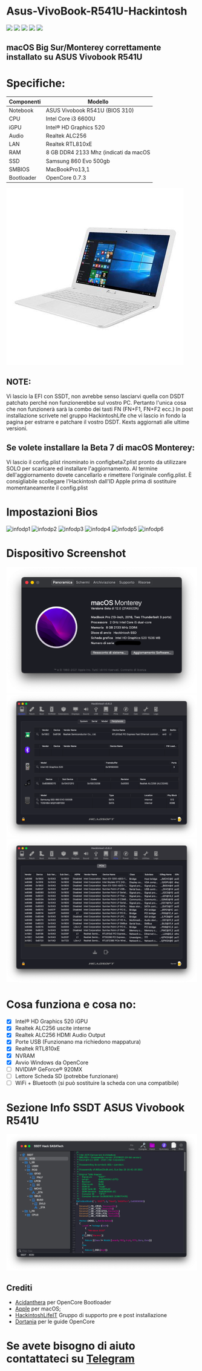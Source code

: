 # Asus-VivoBook-R541U-Hackintosh
[![](https://img.shields.io/badge/Gitter%20HL%20Community-Chat-informational?style=flat&logo=gitter&logoColor=white&color=ed1965)](https://gitter.im/Hackintosh-Life-IT/community)
[![](https://img.shields.io/badge/Repository-SASATech-informational?style=flat&logo=apple&logoColor=white&color=9debeb)](https://github.com/SASA-Tech?tab=repositories)
[![](https://img.shields.io/badge/Telegram-HackintoshLifeIT-informational?style=flat&logo=telegram&logoColor=white&color=5fb659)](https://t.me/HackintoshLife_it)
[![](https://img.shields.io/badge/Facebook-HackintoshLifeIT-informational?style=flat&logo=facebook&logoColor=white&color=3a4dc9)](https://www.facebook.com/hackintoshlife/)
[![](https://img.shields.io/badge/Instagram-HackintoshLifeIT-informational?style=flat&logo=instagram&logoColor=white&color=8a178a)](https://www.instagram.com/hackintoshlife.it_official/)

## macOS Big Sur/Monterey correttamente installato su ASUS Vivobook R541U

# Specifiche:

| Componenti       | Modello                               |
| ---------------- | --------------------------------------|
| Notebook         | ASUS Vivobook R541U (BIOS 310)        |
| CPU              | Intel Core i3 6600U                   | 
| iGPU             | Intel® HD Graphics 520                |
| Audio            | Realtek ALC256                        |
| LAN              | Realtek RTL810xE                      |
| RAM              | 8 GB DDR4 2133 Mhz (indicati da macOS |
| SSD              | Samsung 860 Evo 500gb                 |
| SMBIOS           | MacBookPro13,1                        |
| Bootloader       | OpenCore 0.7.3                        |

![infodp2](./Screenshot/PC2.jpeg)

## NOTE:
Vi lascio la EFI con SSDT, non avrebbe senso lasciarvi quella con DSDT patchato perché non funzionerebbe sul vostro PC.
Pertanto l'unica cosa che non funzionerà sarà la combo dei tasti FN (FN+F1, FN+F2 ecc.)
In post installazione scrivete nel gruppo HackintoshLife che vi lascio in fondo la pagina per estrarre e patchare il vostro DSDT.
Kexts aggiornati alle ultime versioni.

## Se volete installare la Beta 7 di macOS Monterey:
Vi lascio il config.plist rinominato in configbeta7.plist pronto da utilizzare SOLO per scaricare ed installare l'aggiornamento.
Al termine dell'aggiornamento dovete cancellarlo e rimettere l'originale config.plist.
È consigliabile scollegare l'Hackintosh dall'ID Apple prima di sostituire momentaneamente il config.plist

# Impostazioni Bios

![infodp1](./Screenshot/1.jpeg)
![infodp2](./Screenshot/2.jpeg)
![infodp3](./Screenshot/3.jpeg)
![infodp4](./Screenshot/4.jpeg)
![infodp5](./Screenshot/5.jpeg)
![infodp6](./Screenshot/6.jpeg)

# Dispositivo Screenshot
![infodp1](./Screenshot/SysInfo.png)
![infodp2](./Screenshot/SysInfo2.png)
![infodp3](./Screenshot/SysInfo3.png)

# Cosa funziona e cosa no:
- [x] Intel® HD Graphics 520 iGPU
- [x] Realtek ALC256 uscite interne
- [x] Realtek ALC256 HDMI Audio Output
- [x] Porte USB (Funzionano ma richiedono mappatura)
- [x] Realtek RTL810xE
- [x] NVRAM
- [x] Avvio Windows da OpenCore
- [ ] NVIDIA® GeForce® 920MX
- [ ] Lettore Scheda SD (potrebbe funzionare)
- [ ] WiFi + Bluetooth (si può sostituire la scheda con una compatibile)

# Sezione Info SSDT ASUS Vivobook R541U

![SSDT](./Screenshot/SSDT.png)

## Crediti

- [Acidanthera](https://github.com/acidanthera) per OpenCore Bootloader
- [Apple](https://apple.com) per macOS;
- [HackintoshLifeIT](https://github.com/Hackintoshlifeit) Gruppo di supporto pre e post installazione
- [Dortania](https://github.com/dortania) per le guide OpenCore

# Se avete bisogno di aiuto contattateci su [Telegram](https://t.me/HackintoshLife_it)

